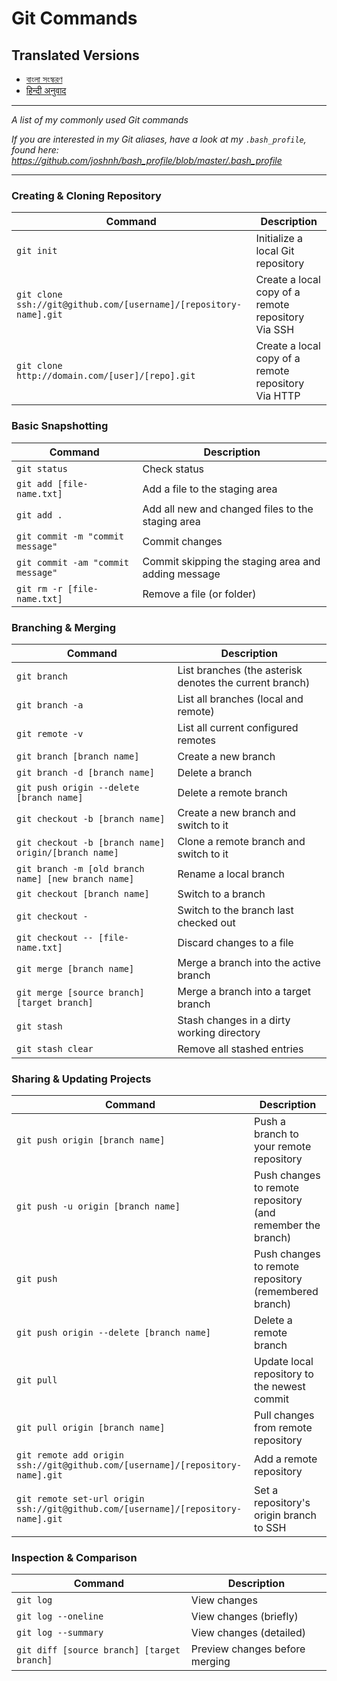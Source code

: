 # Git Commands

## Translated Versions

- [বাংলা সংস্করণ](READMEbn.md)
- [हिन्दी अनुवाद](READMEhi.md)

---

_A list of my commonly used Git commands_

_If you are interested in my Git aliases, have a look at my `.bash_profile`, found here: https://github.com/joshnh/bash_profile/blob/master/.bash_profile_

---

### Creating & Cloning Repository

| Command                                                           | Description                                         |
| ----------------------------------------------------------------- | --------------------------------------------------- |
| `git init`                                                        | Initialize a local Git repository                   |
| `git clone ssh://git@github.com/[username]/[repository-name].git` | Create a local copy of a remote repository Via SSH  |
| `git clone http://domain.com/[user]/[repo].git`                   | Create a local copy of a remote repository Via HTTP |

### Basic Snapshotting

| Command                           | Description                                         |
| --------------------------------- | --------------------------------------------------- |
| `git status`                      | Check status                                        |
| `git add [file-name.txt]`         | Add a file to the staging area                      |
| `git add .`                       | Add all new and changed files to the staging area   |
| `git commit -m "commit message"`  | Commit changes                                      |
| `git commit -am "commit message"` | Commit skipping the staging area and adding message |
| `git rm -r [file-name.txt]`       | Remove a file (or folder)                           |

### Branching & Merging

| Command                                              | Description                                             |
| ---------------------------------------------------- | ------------------------------------------------------- |
| `git branch`                                         | List branches (the asterisk denotes the current branch) |
| `git branch -a`                                      | List all branches (local and remote)                    |
| `git remote -v`                                      | List all current configured remotes                     |
| `git branch [branch name]`                           | Create a new branch                                     |
| `git branch -d [branch name]`                        | Delete a branch                                         |
| `git push origin --delete [branch name]`             | Delete a remote branch                                  |
| `git checkout -b [branch name]`                      | Create a new branch and switch to it                    |
| `git checkout -b [branch name] origin/[branch name]` | Clone a remote branch and switch to it                  |
| `git branch -m [old branch name] [new branch name]`  | Rename a local branch                                   |
| `git checkout [branch name]`                         | Switch to a branch                                      |
| `git checkout -`                                     | Switch to the branch last checked out                   |
| `git checkout -- [file-name.txt]`                    | Discard changes to a file                               |
| `git merge [branch name]`                            | Merge a branch into the active branch                   |
| `git merge [source branch] [target branch]`          | Merge a branch into a target branch                     |
| `git stash`                                          | Stash changes in a dirty working directory              |
| `git stash clear`                                    | Remove all stashed entries                              |

### Sharing & Updating Projects

| Command                                                                           | Description                                                 |
| --------------------------------------------------------------------------------- | ----------------------------------------------------------- |
| `git push origin [branch name]`                                                   | Push a branch to your remote repository                     |
| `git push -u origin [branch name]`                                                | Push changes to remote repository (and remember the branch) |
| `git push`                                                                        | Push changes to remote repository (remembered branch)       |
| `git push origin --delete [branch name]`                                          | Delete a remote branch                                      |
| `git pull`                                                                        | Update local repository to the newest commit                |
| `git pull origin [branch name]`                                                   | Pull changes from remote repository                         |
| `git remote add origin ssh://git@github.com/[username]/[repository-name].git`     | Add a remote repository                                     |
| `git remote set-url origin ssh://git@github.com/[username]/[repository-name].git` | Set a repository's origin branch to SSH                     |

### Inspection & Comparison

| Command                                    | Description                    |
| ------------------------------------------ | ------------------------------ |
| `git log`                                  | View changes                   |
| `git log --oneline`                        | View changes (briefly)         |
| `git log --summary`                        | View changes (detailed)        |
| `git diff [source branch] [target branch]` | Preview changes before merging |
